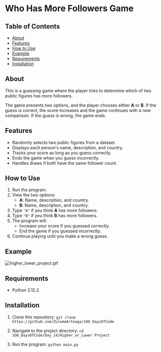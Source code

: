# Who Has More Followers Game

## Table of Contents
- [About](#about)
- [Features](#features)
- [How to Use](#how-to-use)
- [Example](#example)
- [Requirements](#requirements)
- [Installation](#installation)

## About
This is a guessing game where the player tries to determine which of two public figures has more followers.  

The game presents two options, and the player chooses either **A** or **B**. If the guess is correct, the score increases and the game continues with a new comparison. If the guess is wrong, the game ends.

## Features
- Randomly selects two public figures from a dataset.
- Displays each person's name, description, and country.
- Tracks your score as long as you guess correctly.
- Ends the game when you guess incorrectly.
- Handles draws if both have the same follower count.

## How to Use
1. Run the program.
2. View the two options:
   - **A**: Name, description, and country.
   - **B**: Name, description, and country.
3. Type `"A"` if you think **A** has more followers.
4. Type `"B"` if you think **B** has more followers.
5. The program will:
   - Increase your score if you guessed correctly.
   - End the game if you guessed incorrectly.
6. Continue playing until you make a wrong guess.

## Example
![higher_lower_project.gif](followers_game.gif)

## Requirements
- Python 3.12.2 

## Installation
1. Clone this repository:
```git clone https://github.com/ZulemaArteaga/1OO_DaysOfCode ```

2. Navigate to the project directory:
```cd 1OO_DaysOfCode/Day_14/Higher_or_Lower Project```

3. Run the program:
```python main.py```